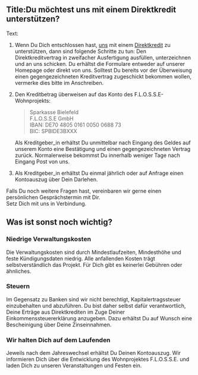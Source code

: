 Title:Du möchtest uns mit einem Direktkredit unterstützen?
----
Text:
1. Wenn Du Dich entschlossen hast, [uns](../../../wer-wir-sind) mit einem [Direktkredit](../was-sind-direktkredite) zu unterstützen, dann sind folgende Schritte zu tun: Den Direktkreditvertrag in zweifacher Ausfertigung ausfüllen, unterzeichnen und an uns schicken. Du erhältst die Formulare entweder auf unserer Homepage oder direkt von uns. Solltest Du bereits vor der Überweisung einen gegengezeichneten Kreditvertrag zugeschickt bekommen wollen, vermerke dies bitte im Anschreiben.
2. Den Kreditbetrag überweisen auf das Konto des F.L.O.S.S.E-Wohnprojekts:

   > Sparkasse Bielefeld  
   > F.L.O.S.S.E GmbH  
   > IBAN: DE70 4805 0161 0050 0688 73  
   > BIC: SPBIDE3BXXX  

   Als Kreditgeber_in erhältst Du unmittelbar nach Eingang des Geldes auf unserem Konto eine Bestätigung und einen gegengezeichneten Vertrag zurück. Normalerweise bekommst Du innerhalb weniger Tage nach Eingang Post von uns.

3. Als Kreditgeber_in  erhältst Du einmal jährlich oder auf Anfrage einen Kontoauszug über Dein Darlehen. 

Falls Du noch weitere Fragen hast, vereinbaren wir gerne einen persönlichen Gesprächstermin mit Dir.  
Setz Dich mit uns in Verbindung.

## Was ist sonst noch wichtig?

### Niedrige Verwaltungskosten

Die Verwaltungskosten sind durch Mindestlaufzeiten, Mindesthöhe und feste Kündigungsdaten niedrig. Alle anfallenden Kosten trägt selbstverständlich das Projekt. Für Dich gibt es keinerlei Gebühren oder ähnliches.

### Steuern

Im Gegensatz zu Banken sind wir nicht berechtigt, Kapitalertragssteuer einzubehalten und abzuführen. 
Du bist  daher selbst dafür verantwortlich, Deine Erträge aus Direktkrediten im Zuge Deiner Einkommenssteuererklärung anzugeben. Dazu erhältst Du auf Wunsch eine Bescheinigung über Deine Zinseinnahmen.

### Wir halten Dich auf dem Laufenden

Jeweils nach dem Jahreswechsel erhältst Du Deinen Kontoauszug. 
Wir informieren Dich über die Entwicklung des Wohnprojektes F.L.O.S.S.E. und laden Dich zu unseren Veranstaltungen und Festen ein.
